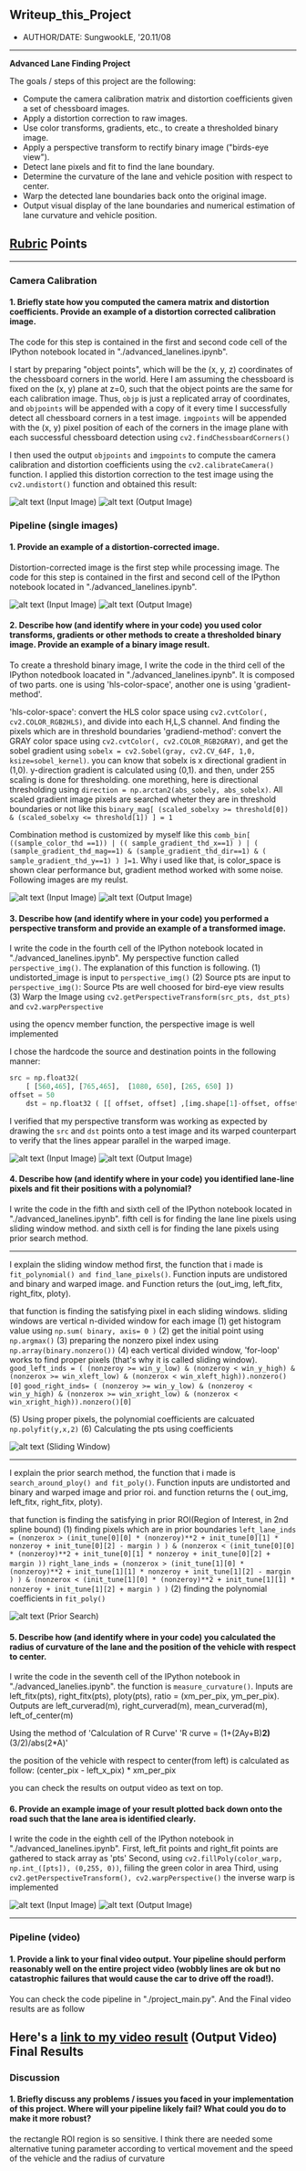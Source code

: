 ## Writeup_this_Project
* AUTHOR/DATE: SungwookLE, '20.11/08
---

**Advanced Lane Finding Project**

The goals / steps of this project are the following:

* Compute the camera calibration matrix and distortion coefficients given a set of chessboard images.
* Apply a distortion correction to raw images.
* Use color transforms, gradients, etc., to create a thresholded binary image.
* Apply a perspective transform to rectify binary image ("birds-eye view").
* Detect lane pixels and fit to find the lane boundary.
* Determine the curvature of the lane and vehicle position with respect to center.
* Warp the detected lane boundaries back onto the original image.
* Output visual display of the lane boundaries and numerical estimation of lane curvature and vehicle position.

[//]: # (Image References)

[image1]: ./camera_cal/calibration1.jpg "(Input Image) distorted"
[image2]: ./output_images/undist/undistort1.png "(Output Image) undistorted"
[image3]: ./test_images/test1.jpg "(Input Image) Road Transformed"
[image4]: ./output_images/binary/binary_comb1.jpg "(Output Image) Binary Example"
[image5]: ./output_images/warp/warp1.jpg "(Output Image) Warp Example"
[image6]: ./output_images/find_lane_pix/sliding_window/sliding_find_lane1.jpg "(Output Image) Sliding Window Find Lane Line"
[image7]: ./output_images/find_lane_pix/prior_search/prior_find_lane1.jpg "(Output Image) Prior Search Find Lane Line"
[image8]: ./output_images/inverse_warp/inversewarp1.jpg "(Output Image) Visualized Inverse Warp with Curvature"

[video1]: ./project_video.mp4 "(Input Video) Video"
[video2]: ./output_videos/out_project_video.mp4 "(Output Video) Final Results"


## [Rubric](https://review.udacity.com/#!/rubrics/571/view) Points

---

### Camera Calibration

#### 1. Briefly state how you computed the camera matrix and distortion coefficients. Provide an example of a distortion corrected calibration image.

The code for this step is contained in the first and second code cell of the IPython notebook located in "./advanced_lanelines.ipynb".

I start by preparing "object points", which will be the (x, y, z) coordinates of the chessboard corners in the world. Here I am assuming the chessboard is fixed on the (x, y) plane at z=0, such that the object points are the same for each calibration image.  Thus, `objp` is just a replicated array of coordinates, and `objpoints` will be appended with a copy of it every time I successfully detect all chessboard corners in a test image.  `imgpoints` will be appended with the (x, y) pixel position of each of the corners in the image plane with each successful chessboard detection using `cv2.findChessboardCorners()`

I then used the output `objpoints` and `imgpoints` to compute the camera calibration and distortion coefficients using the `cv2.calibrateCamera()` function.  I applied this distortion correction to the test image using the `cv2.undistort()` function and obtained this result: 

![alt text][image1]
(Input Image)
![alt text][image2]
(Output Image)

### Pipeline (single images)

#### 1. Provide an example of a distortion-corrected image.

Distortion-corrected image is the first step while processing image. The code for this step is contained in the first and second cell of the IPython notebook located in "./advanced_lanelines.ipynb".

![alt text][image1]
(Input Image)
![alt text][image2]
(Output Image)


#### 2. Describe how (and identify where in your code) you used color transforms, gradients or other methods to create a thresholded binary image.  Provide an example of a binary image result.

To create a threshold binary image, I write the code in the third cell of the IPython notedbook loacated in "./advanced_lanelines.ipynb".
It is composed of two parts. one is using 'hls-color-space', another one is using 'gradient-method'.

'hls-color-space': convert the HLS color space using `cv2.cvtColor(, cv2.COLOR_RGB2HLS)`, and divide into each H,L,S channel. And finding the pixels which are in threshold boundaries
'gradiend-method': convert the GRAY color space using `cv2.cvtColor(, cv2.COLOR_RGB2GRAY)`, and get the sobel gradient using `sobelx = cv2.Sobel(gray, cv2.CV_64F, 1,0, ksize=sobel_kernel)`.
you can know that sobelx is x directional gradient in (1,0). y-direction gradient is calculated using (0,1). and then, under 255 scaling is done for thresholding.
one morething, here is directional thresholding using `direction = np.arctan2(abs_sobely, abs_sobelx)`.
All scaled gradient image pixels are searched wheter they are in threshold boundaries or not like this `binary_mag[ (scaled_sobelxy >= threshold[0]) & (scaled_sobelxy <= threshold[1]) ] = 1`

Combination method is customized by myself like this `comb_bin[ ((sample_color_thd ==1)) | (( sample_gradient_thd_x==1) ) | ( (sample_gradient_thd_mag==1) & (sample_gradient_thd_dir==1) & ( sample_gradient_thd_y==1) ) ]=1`. Why i used like that, is color_space is shown clear performance but, gradient method worked with some noise. Following images are my reulst.


![alt text][image3]
(Input Image)
![alt text][image4]
(Output Image)


#### 3. Describe how (and identify where in your code) you performed a perspective transform and provide an example of a transformed image.

I write the code in the fourth cell of the IPython notebook located in "./advanced_lanelines.ipynb".
My perspective function called `perspective_img()`. The explanation of this function is following.
(1) undistorted_image is input to `perspective_img()`
(2) Source pts are input to `perspective_img()`: Source Pts are well choosed for bird-eye view results
(3) Warp the Image using `cv2.getPerspectiveTransform(src_pts, dst_pts)` and `cv2.warpPerspective`

using the opencv member function, the perspective image is well implemented

I chose the hardcode the source and destination points in the following manner:

```python
src = np.float32(
    [ [560,465], [765,465],  [1080, 650], [265, 650] ])
offset = 50
    dst = np.float32 ( [[ offset, offset] ,[img.shape[1]-offset, offset] , [img.shape[1]-offset, img.shape[0]-offset] , [offset , img.shape[0]-offset] ])
```

I verified that my perspective transform was working as expected by drawing the `src` and `dst` points onto a test image and its warped counterpart to verify that the lines appear parallel in the warped image.

![alt text][image3]
(Input Image)
![alt text][image5]
(Output Image)


#### 4. Describe how (and identify where in your code) you identified lane-line pixels and fit their positions with a polynomial?

I write the code in the fifth and sixth cell of the IPython notebook located in "./advanced_lanelines.ipynb".
fifth cell is for finding the lane line pixels using sliding window method. and sixth cell is for finding the lane pixels using prior search method.

---
I explain the sliding window method first,
the function that i made is `fit_polynomial() and find_lane_pixels()`. Function inputs are undistored and binary and warped image.
and Function returs the (out_img, left_fitx, right_fitx, ploty).

that function is finding the satisfying pixel in each sliding windows.
sliding windows are vertical n-divided window for each image 
(1) get histogram value using `np.sum( binary, axis= 0 )`
(2) get the initial point using `np.argmax()`
(3) preparing the nonzero pixel index using `np.array(binary.nonzero())`
(4) each vertical divided window, 'for-loop' works to find proper pixels (that's why it is called sliding window).
`good_left_inds = ( (nonzeroy >= win_y_low) & (nonzeroy < win_y_high) & (nonzerox >= win_xleft_low) & (nonzerox < win_xleft_high)).nonzero()[0]` 
`good_right_inds= ( (nonzeroy >= win_y_low) & (nonzeroy < win_y_high) & (nonzerox >= win_xright_low) & (nonzerox < win_xright_high)).nonzero()[0]`

(5) Using proper pixels, the polynomial coefficients are calcuated `np.polyfit(y,x,2)`
(6) Calculating the pts using coefficients

![alt text][image6]
(Sliding Window)

---
I explain the prior search method,
the function that i made is `search_around_ploy() and fit_poly()`. Function inputs are undistorted and binary and warped image and prior roi.
and function returns the ( out_img, left_fitx, right_fitx, ploty).

that function is finding the satisfying in prior ROI(Region of Interest, in 2nd spline bound)
(1) finding pixels which are in prior boundaries
`left_lane_inds = (nonzerox > (init_tune[0][0] * (nonzeroy)**2 + init_tune[0][1] * nonzeroy + init_tune[0][2] - margin ) ) & (nonzerox < (init_tune[0][0] * (nonzeroy)**2 + init_tune[0][1] * nonzeroy + init_tune[0][2] + margin ))`
`right_lane_inds = (nonzerox > (init_tune[1][0] * (nonzeroy)**2 + init_tune[1][1] * nonzeroy + init_tune[1][2] - margin ) ) & (nonzerox < (init_tune[1][0] * (nonzeroy)**2 + init_tune[1][1] * nonzeroy + init_tune[1][2] + margin ) )`
(2) finding the polynomial coefficients in `fit_poly()`

![alt text][image7]
(Prior Search)

#### 5. Describe how (and identify where in your code) you calculated the radius of curvature of the lane and the position of the vehicle with respect to center.

I write the code in the seventh cell of the IPython notebook in "./advanced_lanelies.ipynb".
the function is `measure_curvature()`. Inputs are left_fitx(pts), right_fitx(pts), ploty(pts), ratio = (xm_per_pix, ym_per_pix).
Outputs are left_curverad(m), right_curverad(m), mean_curverad(m), left_of_center(m)

Using the method of 'Calculation of R Curve'
'R curve = (1+(2Ay+B)**2)**(3/2)/abs(2*A)'

​the position of the vehicle with respect to center(from left) is calculated as follow: (center_pix - left_x_pix) * xm_per_pix

you can check the results on output video as text on top.


#### 6. Provide an example image of your result plotted back down onto the road such that the lane area is identified clearly.

I write the code in the eighth cell of the IPython notebook in "./advanced_lanelines.ipynb".
First, left_fit points and right_fit points are gathered to stack array as 'pts'
Second, using `cv2.fillPoly(color_warp, np.int_([pts]), (0,255, 0))`, fiiling the green color in area
Third, using `cv2.getPerspectiveTransform(), cv2.warpPerspective()` the inverse warp is implemented


![alt text][image3]
(Input Image)
![alt text][image8]
(Output Image)

---

### Pipeline (video)

#### 1. Provide a link to your final video output.  Your pipeline should perform reasonably well on the entire project video (wobbly lines are ok but no catastrophic failures that would cause the car to drive off the road!).

You can check the code pipeline in "./project_main.py".
And the Final video results are as follow

Here's a [link to my video result](./output_videos/OUT_project_video.mp4)
(Output Video) Final Results
---

### Discussion

#### 1. Briefly discuss any problems / issues you faced in your implementation of this project.  Where will your pipeline likely fail?  What could you do to make it more robust?

the rectangle ROI region is so sensitive. I think there are needed some alternative tuning parameter according to vertical movement and the speed of the vehicle and the radius of curvature


